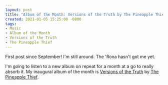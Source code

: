 ```yaml
---
layout: post
title: "Album of the Month: Versions of the Truth by The Pineapple Thief"
created: 2021-01-05 15:25:00 -0800
tags:
- Music
- Album of the Month
- Versions of the Truth
- The Pineapple Thief
---
```


First post since September! I'm still around. The 'Rona hasn't got me yet.

I'm going to listen to a new album on repeat for a month at a go to really absorb it. My inaugural album of the month is [Versions of the Truth][bandcamp] by [The Pineapple Thief][pineapple-thief].

[bandcamp]: https://kscopemusic.bandcamp.com/album/versions-of-the-truth
[pineapple-thief]: https://www.pineapplethief.com/
